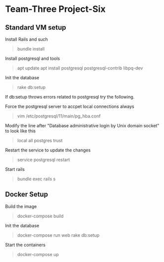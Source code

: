 # Team-Three Project-Six

## Standard VM setup

Install Rails and such
> bundle install

Install postgresql and tools
> apt update
> apt install postgresql postgresql-contrib libpq-dev

Init the database
> rake db:setup

If db:setup throws errors related to postgresql try the following.

Force the postgresql server to accpet local connections always
> vim /etc/postgresql/11/main/pg_hba.conf

Modify the line after "Database administrative login by Unix domain socket" to look like this
> local   all             postgres                                trust

Restart the service to update the changes
> service postgresql restart

Start rails
> bundle exec rails s

## Docker Setup
Build the image
> docker-compose build

Init the database
> docker-compose run web rake db:setup

Start the containers
> docker-compose up